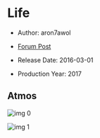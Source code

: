 # Life

* Author: aron7awol

* [Forum Post](https://www.avsforum.com/threads/bass-eq-for-filtered-movies.2995212/post-56785632)

* Release Date: 2016-03-01
* Production Year: 2017

## Atmos

![img 0](https://i.imgur.com/lU5beK6.jpg)

![img 1](https://i.imgur.com/nqwKcBg.jpg)

